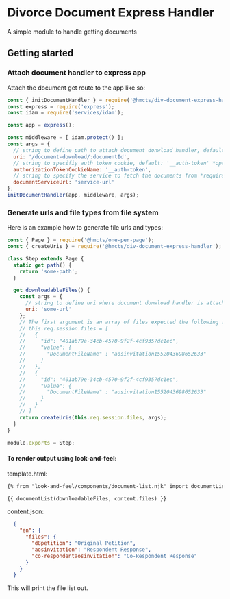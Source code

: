# Divorce Document Express Handler
A simple module to handle getting documents

## Getting started

### Attach document handler to express app

Attach the document get route to the app like so:
```javascript
const { initDocumentHandler } = require('@hmcts/div-document-express-handler');
const express = require('express');
const idam = require('services/idam');

const app = express();

const middleware = [ idam.protect() ];
const args = {
  // string to define path to attach document donwload handler, default: '/document-download/:documentId' *optional*
  uri: '/document-download/:documentId',
  // string to specifiy auth token cookie, default: '__auth-token' *optional*
  authorizationTokenCookieName: '__auth-token',
  // string to specify the service to fetch the documents from *required*
  documentServiceUrl: 'service-url'
};
initDocumentHandler(app, middleware, args);
```

### Generate urls and file types from file system

Here is an example how to generate file urls and types:
```javascript
const { Page } = require('@hmcts/one-per-page');
const { createUris } = require('@hmcts/div-document-express-handler');

class Step extends Page {
  static get path() {
    return 'some-path';
  }

  get downloadableFiles() {
    const args = {
      // string to define uri where document donwload handler is attached, default: '/document-download/:documentId' *optional*
      uri: 'some-url'
    };
    // The first argument is an array of files expected the following format:
    // this.req.session.files = [
    //   {
    //     "id": "401ab79e-34cb-4570-9f2f-4cf9357dc1ec",
    //     "value": {
    //       "DocumentFileName" : "aosinvitation1552043698652633"
    //     }
    //   },
    //   {
    //     "id": "401ab79e-34cb-4570-9f2f-4cf9357dc1ec",
    //     "value": {
    //       "DocumentFileName" : "aosinvitation1552043698652633"
    //     }
    //   }
    // ]
    return createUris(this.req.session.files, args);
  }
}

module.exports = Step;
```

#### To render output using look-and-feel:

template.html:
```HTML
{% from "look-and-feel/components/document-list.njk" import documentList %}

{{ documentList(downloadableFiles, content.files) }}
```
content.json:
```JSON
  {
    "en": {
      "files": {
        "d8petition": "Original Petition",
        "aosinvitation": "Respondent Response",
        "co-respondentaosinvitation": "Co-Respondent Response"
      }
    }
  }
```
This will print the file list out.